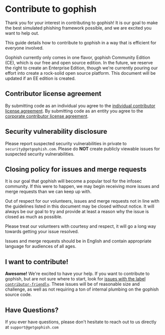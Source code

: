 # Contribute to gophish

Thank you for your interest in contributing to gophish! It is our goal to make the best simulated phishing framework possible, and we are excited you want to help out.

This guide details how to contribute to gophish in a way that is efficient for everyone involved.

Gophish currently only comes in one flavor, gophish Community Edition (CE), which is our free and open source edition. In the future, we reserve the right to create an Enterprise Edition, though we're currently pouring our effort into create a rock-solid open source platform. This document will be updated if an EE edition is created.

## Contributor license agreement

By submitting code as an individual you agree to the
[individual contributor license agreement](doc/individual_contributor_license_agreement.md).
By submitting code as an entity you agree to the
[corporate contributor license agreement](doc/corporate_contributor_license_agreement.md).

## Security vulnerability disclosure

Please report suspected security vulnerabilities in private to
`security@getgophish.com`.
Please do **NOT** create publicly viewable issues for suspected security
vulnerabilities.

## Closing policy for issues and merge requests

It is our goal that gophish will become a popular tool for the infosec community. If this were to happen, we may begin receiving more issues and merge requests than we can keep up with.

Out of respect for our volunteers, issues and merge requests not in line with the guidelines listed in this document may be closed without notice. It will always be our goal to try and provide at least a reason why the issue is closed as much as possible.

Please treat our volunteers with courtesy and respect, it will go a long way
towards getting your issue resolved.

Issues and merge requests should be in English and contain appropriate language
for audiences of all ages.

## I want to contribute!

**Awesome!** We're excited to have your help. If you want to contribute to gophish, but are not sure where to start,
look for [issues with the label `contributor-friendly`][contributor-friendly]. These issues
will be of reasonable size and challenge, as well as not requiring a ton of internal plumbing on the gophish source code.

## Have Questions?
If you ever have questions, please don't hesitate to reach out to us directly at `support@getgophish.com`

[contributor-friendly]: https://github.com/ac3lives/gophish/labels/contributor-friendly
